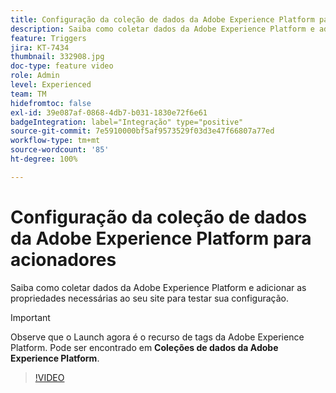 ```yaml
---
title: Configuração da coleção de dados da Adobe Experience Platform para acionadores
description: Saiba como coletar dados da Adobe Experience Platform e adicionar as propriedades necessárias ao seu site para testar sua configuração.
feature: Triggers
jira: KT-7434
thumbnail: 332908.jpg
doc-type: feature video
role: Admin
level: Experienced
team: TM
hidefromtoc: false
exl-id: 39e087af-0868-4db7-b031-1830e72f6e61
badgeIntegration: label="Integração" type="positive"
source-git-commit: 7e5910000bf5af9573529f03d3e47f66807a77ed
workflow-type: tm+mt
source-wordcount: '85'
ht-degree: 100%

---
```


# Configuração da coleção de dados da Adobe Experience Platform para acionadores

Saiba como coletar dados da Adobe Experience Platform e adicionar as propriedades necessárias ao seu site para testar sua configuração.

>[!IMPORTANT]
>
> Observe que o Launch agora é o recurso de tags da Adobe Experience Platform. Pode ser encontrado em **Coleções de dados da Adobe Experience Platform**.

>[!VIDEO](https://video.tv.adobe.com/v/332908?quality=12&learn=on)
